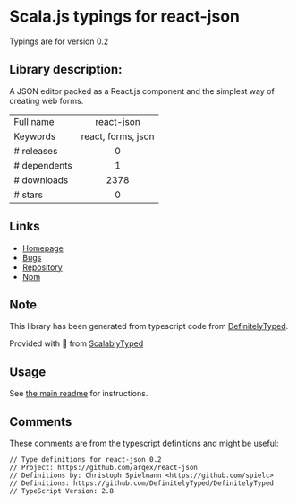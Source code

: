 
# Scala.js typings for react-json

Typings are for version 0.2

## Library description:
A JSON editor packed as a React.js component and the simplest way of creating web forms.

|                    |                 |
| ------------------ | :-------------: |
| Full name          | react-json |
| Keywords           | react, forms, json |
| # releases         | 0 |
| # dependents       | 1 |
| # downloads        | 2378 |
| # stars            | 0 |

## Links
- [Homepage](https://github.com/arqex/react-json)
- [Bugs](https://github.com/arqex/react-json/issues)
- [Repository](https://github.com/arqex/react-json)
- [Npm](https://www.npmjs.com/package/react-json)
    


## Note
This library has been generated from typescript code from [DefinitelyTyped](https://definitelytyped.org).

Provided with :purple_heart: from [ScalablyTyped](https://github.com/oyvindberg/ScalablyTyped)

## Usage
See [the main readme](../../readme.md) for instructions.

## Comments

These comments are from the typescript definitions and might be useful:
```
// Type definitions for react-json 0.2
// Project: https://github.com/arqex/react-json
// Definitions by: Christoph Spielmann <https://github.com/spielc>
// Definitions: https://github.com/DefinitelyTyped/DefinitelyTyped
// TypeScript Version: 2.8

```

